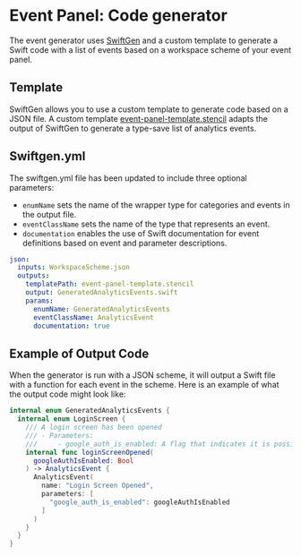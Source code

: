 # Event Panel: Code generator

The event generator uses [SwiftGen](https://github.com/SwiftGen/) and a custom template to generate a Swift code with a list of events based on a workspace scheme of your event panel. 

## Template

SwiftGen allows you to use a custom template to generate code based on a JSON file. A custom template [event-panel-template.stencil](https://github.com/event-panel/event-panel-codegenerator/blob/main/Swiftgen/event-panel-template.stencil) adapts the output of SwiftGen to generate a type-save list of analytics events.

## Swiftgen.yml
The swiftgen.yml file has been updated to include three optional parameters:
- `enumName` sets the name of the wrapper type for categories and events in the output file.
- `eventClassName` sets the name of the type that represents an event.
- `documentation` enables the use of Swift documentation for event definitions based on event and parameter descriptions.

```yaml
json:
  inputs: WorkspaceScheme.json
  outputs:
    templatePath: event-panel-template.stencil
    output: GeneratedAnalyticsEvents.swift
    params:
      enumName: GeneratedAnalyticsEvents
      eventClassName: AnalyticsEvent
      documentation: true
```

## Example of Output Code

When the generator is run with a JSON scheme, it will output a Swift file with a function for each event in the scheme. Here is an example of what the output code might look like:

```swift
internal enum GeneratedAnalyticsEvents {
  internal enum LoginScreen {
    /// A login screen has been opened
    /// - Parameters:
    ///     - google_auth_is_enabled: A flag that indicates it is possible to login with Google
    internal func loginScreenOpened(
      googleAuthIsEnabled: Bool
    ) -> AnalyticsEvent {
      AnalyticsEvent(
        name: "Login Screen Opened",
        parameters: [ 
          "google_auth_is_enabled": googleAuthIsEnabled
        ]
      )
    }
  }
}
```
